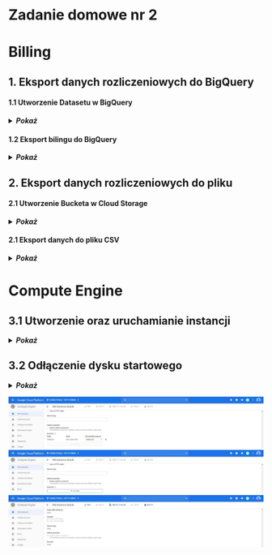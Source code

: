 # Zadanie domowe nr 2

# Billing

## 1. Eksport danych rozliczeniowych do BigQuery

#### 1.1 Utworzenie Datasetu w BigQuery

<details>
  <summary><b><i>Pokaż</i></b></summary>

![BigQuery](./img/20191208191122.jpg "BigQuery")
![BigQuery](./img/20191208190913.jpg "BigQuery")
</details>

#### 1.2 Eksport bilingu do BigQuery

<details>
  <summary><b><i>Pokaż</i></b></summary>

![Billing export](./img/20191208184604.jpg "Billing export")
![Billing export](./img/20191208185404.jpg "Billing export")
![Billing export](./img/20191208185448.jpg "Billing export")
</details>

## 2. Eksport danych rozliczeniowych do pliku

#### 2.1 Utworzenie Bucketa w Cloud Storage

<details>
  <summary><b><i>Pokaż</i></b></summary>

![Cloud Storage](./img/20191208192059.jpg "Cloud Storage")
![Cloud Storage](./img/20191208192350.jpg "Cloud Storage")
![Cloud Storage](./img/20191208192457.jpg "Cloud Storage")
![Cloud Storage](./img/20191208192434.jpg "Cloud Storage")
</details>

#### 2.1 Eksport danych do pliku CSV

<details>
  <summary><b><i>Pokaż</i></b></summary>

![Cloud Storage](./img/20191208192726.jpg "Cloud Storage")
![Cloud Storage](./img/20191208192928.jpg "Cloud Storage")
![Cloud Storage](./img/20191208192936.jpg "Cloud Storage")
</details>


# Compute Engine

## 3.1 Utworzenie oraz uruchamianie instancji

<details>
  <summary><b><i>Pokaż</i></b></summary>

![Compute Engine](./img/20191208194255.jpg "Compute Engine")
![Compute Engine](./img/20191208194713.jpg "Compute Engine")
![Compute Engine](./img/20191208194821.jpg "Compute Engine")
</details>

## 3.2 Odłączenie dysku startowego

<details>
  <summary><b><i>Pokaż</i></b></summary>

![Compute Engine](./img/20191208195218.jpg "Compute Engine")
![Compute Engine](./img/20191208195232.jpg "Compute Engine")
![Compute Engine](./img/20191208195408.jpg "Compute Engine")
</details>

![Compute Engine](./img/20191208195218.jpg "Compute Engine")
![Compute Engine](./img/20191208195232.jpg "Compute Engine")
![Compute Engine](./img/20191208195408.jpg "Compute Engine")
